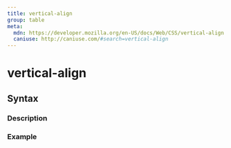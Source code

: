 ```yaml
---
title: vertical-align
group: table
meta:
  mdn: https://developer.mozilla.org/en-US/docs/Web/CSS/vertical-align
  caniuse: http://caniuse.com/#search=vertical-align
---
```


# vertical-align
<!--- Introduction for vertical-align, keep it brief and set the overall context -->

## Syntax
<!--- Introduce the various syntax for vertical-align -->

### Description
<!--- For each major section of syntax, provide a description explaining its usage further -->

### Example
<!--- Provide code examples for the syntax block you're currently describing -->